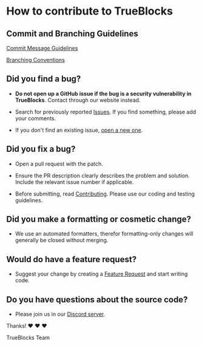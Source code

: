 # How to contribute to TrueBlocks

## **Commit and Branching Guidelines**

[Commit Message Guidelines](https://gist.github.com/robertpainsi/b632364184e70900af4ab688decf6f53)

[Branching Conventions](https://github.com/TrueBlocks/trueblocks-core/blob/master/docs/BRANCHING.md)

## **Did you find a bug?**

* **Do not open up a GitHub issue if the bug is a security vulnerability in TrueBlocks**. Contact through our website instead.

* Search for previously reported [Issues](https://github.com/TrueBlocks/trueblocks-core/issues). If you find something, please add your comments.

* If you don't find an existing issue, [open a new one](https://github.com/TrueBlocks/trueblocks-core/issues/new).

## **Did you fix a bug?**

* Open a pull request with the patch.

* Ensure the PR description clearly describes the problem and solution. Include the relevant issue number if applicable.

* Before submitting, read [Contributing](http://github.com/TrueBlocks/trueblocks-core/CONTRIBUTING.md). Please use our coding and testing guidelines.

## **Did you make a formatting or cosmetic change?**

* We use an automated formatters, therefor formatting-only changes will generally be closed without merging.

## **Would do have a feature request?**

* Suggest your change by creating a [Feature Request](https://github.com/TrueBlocks/trueblocks-core/issues/new) and start writing code.

## **Do you have questions about the source code?**

* Please join us in our [Discord server](https://discord.gg/zGh6PdN).

Thanks! :heart: :heart: :heart:

TrueBlocks Team
